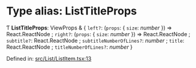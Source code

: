 # Type alias: ListTitleProps

Ƭ **ListTitleProps**: ViewProps & { `left?`: (`props`: { `size`: *number*  }) => React.ReactNode ; `right?`: (`props`: { `size`: *number*  }) => React.ReactNode ; `subtitle?`: React.ReactNode ; `subtitleNumberOfLines?`: *number* ; `title`: React.ReactNode ; `titleNumberOfLines?`: *number*  }

Defined in: [src/List/ListItem.tsx:13](https://github.com/minimal-ui/minimal-ui/blob/main/packages/minimalui/src/List/ListItem.tsx#L13)
